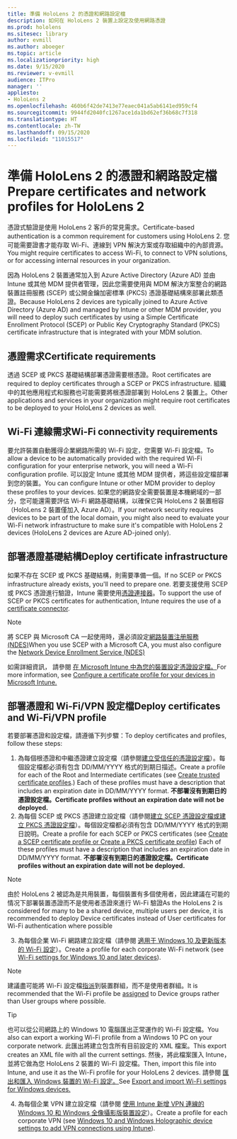 ```yaml
---
title: 準備 HoloLens 2 的憑證和網路設定檔
description: 如何在 HoloLens 2 裝置上設定及使用網路憑證
ms.prod: hololens
ms.sitesec: library
author: evmill
ms.author: aboeger
ms.topic: article
ms.localizationpriority: high
ms.date: 9/15/2020
ms.reviewer: v-evmill
audience: ITPro
manager: ''
appliesto:
- HoloLens 2
ms.openlocfilehash: 460b6f42de7413e77eaec041a5ab6141ed959cf4
ms.sourcegitcommit: 9944fd2040fc1267ace1da1bd62ef36b68c7f318
ms.translationtype: HT
ms.contentlocale: zh-TW
ms.lasthandoff: 09/15/2020
ms.locfileid: "11015517"
---
```

# <span data-ttu-id="0288e-103">準備 HoloLens 2 的憑證和網路設定檔</span><span class="sxs-lookup"><span data-stu-id="0288e-103">Prepare certificates and network profiles for HoloLens 2</span></span>

<span data-ttu-id="0288e-104">憑證式驗證是使用 HoloLens 2 客戶的常見需求。</span><span class="sxs-lookup"><span data-stu-id="0288e-104">Certificate-based authentication is a common requirement for customers using HoloLens 2.</span></span> <span data-ttu-id="0288e-105">您可能需要證書才能存取 Wi-Fi、連線到 VPN 解決方案或存取組織中的內部資源。</span><span class="sxs-lookup"><span data-stu-id="0288e-105">You might require certificates to access Wi-Fi, to connect to VPN solutions, or for accessing internal resources in your organization.</span></span>

<span data-ttu-id="0288e-106">因為 HoloLens 2 裝置通常加入到 Azure Active Directory (Azure AD) 並由 Intune 或其他 MDM 提供者管理，因此您需要使用與 MDM 解決方案整合的網路裝置註冊服務 (SCEP) 或公開金鑰加密標準 (PKCS) 憑證基礎結構來部署此類憑證。</span><span class="sxs-lookup"><span data-stu-id="0288e-106">Because HoloLens 2 devices are typically joined to Azure Active Directory (Azure AD) and managed by Intune or other MDM provider, you will need to deploy such certificates by using a Simple Certificate Enrollment Protocol (SCEP) or Public Key Cryptography Standard (PKCS) certificate infrastructure that is integrated with your MDM solution.</span></span>

## <span data-ttu-id="0288e-107">憑證需求</span><span class="sxs-lookup"><span data-stu-id="0288e-107">Certificate requirements</span></span>
<span data-ttu-id="0288e-108">透過 SCEP 或 PKCS 基礎結構部署憑證需要根憑證。</span><span class="sxs-lookup"><span data-stu-id="0288e-108">Root certificates are required to deploy certificates through a SCEP or PKCS infrastructure.</span></span> <span data-ttu-id="0288e-109">組織中的其他應用程式和服務也可能需要將根憑證部署到 HoloLens 2 裝置上。</span><span class="sxs-lookup"><span data-stu-id="0288e-109">Other applications and services in your organization might require root certificates to be deployed to your HoloLens 2 devices as well.</span></span> 

## <span data-ttu-id="0288e-110">Wi-Fi 連線需求</span><span class="sxs-lookup"><span data-stu-id="0288e-110">Wi-Fi connectivity requirements</span></span>
<span data-ttu-id="0288e-111">要允許裝置自動獲得企業網路所需的 Wi-Fi 設定，您需要 Wi-Fi 設定檔。</span><span class="sxs-lookup"><span data-stu-id="0288e-111">To allow a device to be automatically provided with the required Wi-Fi configuration for your enterprise network, you will need a Wi-Fi configuration profile.</span></span> <span data-ttu-id="0288e-112">可以設定 Intune 或其他 MDM 提供者，將這些設定檔部署到您的裝置。</span><span class="sxs-lookup"><span data-stu-id="0288e-112">You can configure Intune or other MDM provider to deploy these profiles to your devices.</span></span> <span data-ttu-id="0288e-113">如果您的網路安全需要裝置是本機網域的一部分，您可能還需要評估 Wi-Fi 網路基礎結構，以確保它與 HoloLens 2 裝置相容（HoloLens 2 裝置僅加入 Azure AD）。</span><span class="sxs-lookup"><span data-stu-id="0288e-113">If your network security requires devices to be part of the local domain, you might also need to evaluate your Wi-Fi network infrastructure to make sure it's compatible with HoloLens 2 devices (HoloLens 2 devices are Azure AD-joined only).</span></span>

## <span data-ttu-id="0288e-114">部署憑證基礎結構</span><span class="sxs-lookup"><span data-stu-id="0288e-114">Deploy certificate infrastructure</span></span>
<span data-ttu-id="0288e-115">如果不存在 SCEP 或 PKCS 基礎結構，則需要準備一個。</span><span class="sxs-lookup"><span data-stu-id="0288e-115">If no SCEP or PKCS infrastructure already exists, you'll need to prepare one.</span></span> <span data-ttu-id="0288e-116">若要支援使用 SCEP 或 PKCS 憑證進行驗證，Intune 需要使用[憑證連接器](https://docs.microsoft.com/mem/intune/protect/certificate-connectors)。</span><span class="sxs-lookup"><span data-stu-id="0288e-116">To support the use of SCEP or PKCS certificates for authentication, Intune requires the use of a [certificate connector](https://docs.microsoft.com/mem/intune/protect/certificate-connectors).</span></span>

> [!NOTE]
> <span data-ttu-id="0288e-117">將 SCEP 與 Microsoft CA 一起使用時，還必須設定[網路裝置注册服務 (NDES)](https://docs.microsoft.com/mem/intune/protect/certificates-scep-configure#set-up-ndes)</span><span class="sxs-lookup"><span data-stu-id="0288e-117">When you use SCEP with a Microsoft CA, you must also configure the [Network Device Enrollment Service (NDES)](https://docs.microsoft.com/mem/intune/protect/certificates-scep-configure#set-up-ndes)</span></span>

<span data-ttu-id="0288e-118">如需詳細資訊， 請參閱 [在 Microsoft Intune 中為您的裝置設定憑證設定檔。](https://docs.microsoft.com/intune/certificates-configure)</span><span class="sxs-lookup"><span data-stu-id="0288e-118">For more information, see [Configure a certificate profile for your devices in Microsoft Intune.](https://docs.microsoft.com/intune/certificates-configure)</span></span>

## <span data-ttu-id="0288e-119">部署憑證和 Wi-Fi/VPN 設定檔</span><span class="sxs-lookup"><span data-stu-id="0288e-119">Deploy certificates and Wi-Fi/VPN profile</span></span>
<span data-ttu-id="0288e-120">若要部署憑證和設定檔，請遵循下列步驟：</span><span class="sxs-lookup"><span data-stu-id="0288e-120">To deploy certificates and profiles, follow these steps:</span></span>
1.  <span data-ttu-id="0288e-121">為每個根憑證和中繼憑證建立設定檔（請參閱[建立受信任的憑證設定檔](https://docs.microsoft.com/intune/protect/certificates-configure#create-trusted-certificate-profiles)）。每個設定檔都必須有包含 DD/MM/YYYY 格式的到期日描述。</span><span class="sxs-lookup"><span data-stu-id="0288e-121">Create a profile for each of the Root and Intermediate certificates (see [Create trusted certificate profiles](https://docs.microsoft.com/intune/protect/certificates-configure#create-trusted-certificate-profiles).) Each of these profiles must have a description that includes an expiration date in DD/MM/YYYY format.</span></span> **<span data-ttu-id="0288e-122">不部署沒有到期日的憑證設定檔。</span><span class="sxs-lookup"><span data-stu-id="0288e-122">Certificate profiles without an expiration date will not be deployed.</span></span>**
1.  <span data-ttu-id="0288e-123">為每個 SCEP 或 PKCS 憑證建立設定檔（請參閱[建立 SCEP 憑證設定檔或建立 PKCS 憑證設定檔](https://docs.microsoft.com/intune/protect/certficates-pfx-configure#create-a-pkcs-certificate-profile)）。每個設定檔都必須有包含 DD/MM/YYYY 格式的到期日說明。</span><span class="sxs-lookup"><span data-stu-id="0288e-123">Create a profile for each SCEP or PKCS certificates (see [Create a SCEP certificate profile or Create a PKCS certificate profile](https://docs.microsoft.com/intune/protect/certficates-pfx-configure#create-a-pkcs-certificate-profile)) Each of these profiles must have a description that includes an expiration date in DD/MM/YYYY format.</span></span> **<span data-ttu-id="0288e-124">不部署沒有到期日的憑證設定檔。</span><span class="sxs-lookup"><span data-stu-id="0288e-124">Certificate profiles without an expiration date will not be deployed.</span></span>**

> [!NOTE]
> <span data-ttu-id="0288e-125">由於 HoloLens 2 被認為是共用裝置，每個裝置有多個使用者，因此建議在可能的情况下部署裝置憑證而不是使用者憑證來進行 Wi-Fi 驗證</span><span class="sxs-lookup"><span data-stu-id="0288e-125">As the HoloLens 2 is considered for many to be a shared device, multiple users per device, it is recommended to deploy Device certificates instead of User certificates for Wi-Fi authentication where possible</span></span>

3.  <span data-ttu-id="0288e-126">為每個企業 Wi-Fi 網路建立設定檔（請參閱 [適用于 Windows 10 及更新版本的 Wi-Fi 設定](https://docs.microsoft.com/intune/wi-fi-settings-windows)）。</span><span class="sxs-lookup"><span data-stu-id="0288e-126">Create a profile for each corporate Wi-Fi network (see [Wi-Fi settings for Windows 10 and later devices](https://docs.microsoft.com/intune/wi-fi-settings-windows)).</span></span> 
> [!NOTE]
> <span data-ttu-id="0288e-127">建議盡可能將 Wi-Fi 設定檔[指派](https://docs.microsoft.com/mem/intune/configuration/device-profile-assign)到裝置群組，而不是使用者群組。</span><span class="sxs-lookup"><span data-stu-id="0288e-127">It is recommended that the Wi-Fi profile be [assigned](https://docs.microsoft.com/mem/intune/configuration/device-profile-assign) to Device groups rather than User groups where possible.</span></span> 

> [!TIP]
> <span data-ttu-id="0288e-128">也可以從公司網路上的 Windows 10 電腦匯出正常運作的 Wi-Fi 設定檔。</span><span class="sxs-lookup"><span data-stu-id="0288e-128">You also can export a working Wi-Fi profile from a Windows 10 PC on your corporate network.</span></span> <span data-ttu-id="0288e-129">此匯出將建立包含所有目前設定的 XML 檔案。</span><span class="sxs-lookup"><span data-stu-id="0288e-129">This export creates an XML file with all the current settings.</span></span> <span data-ttu-id="0288e-130">然後，將此檔案匯入 Intune，並將它做為您 HoloLens 2 裝置的 Wi-Fi 設定檔。</span><span class="sxs-lookup"><span data-stu-id="0288e-130">Then, import this file into Intune, and use it as the Wi-Fi profile for your HoloLens 2 devices.</span></span> <span data-ttu-id="0288e-131">請參閱 [匯出和匯入 Windows 裝置的 Wi-Fi 設定。](https://docs.microsoft.com/mem/intune/configuration/wi-fi-settings-import-windows-8-1)</span><span class="sxs-lookup"><span data-stu-id="0288e-131">See [Export and import Wi-Fi settings for Windows devices.](https://docs.microsoft.com/mem/intune/configuration/wi-fi-settings-import-windows-8-1)</span></span>

4.  <span data-ttu-id="0288e-132">為每個企業 VPN 建立設定檔（請參閱 [使用 Intune 新增 VPN 連線的 Windows 10 和 Windows 全像攝影版裝置設定](https://docs.microsoft.com/intune/vpn-settings-windows-10)）。</span><span class="sxs-lookup"><span data-stu-id="0288e-132">Create a profile for each corporate VPN (see [Windows 10 and Windows Holographic device settings to add VPN connections using Intune](https://docs.microsoft.com/intune/vpn-settings-windows-10)).</span></span>





